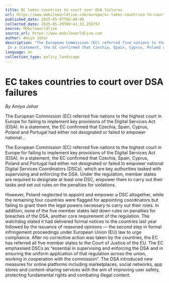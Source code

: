 ```yaml
---
title: EC takes countries to court over DSA failures
url: https://www.mobileworldlive.com/europe/ec-takes-countries-to-court-over-dsa-failures/
published_date: 2025-05-07T00:00:00
collected_date: 2025-05-29T09:41:32.255757
source: Mobileworldlive
source_url: https://www.mobileworldlive.com
author: Amiya Johar
description: "The European Commission (EC) referred five nations to the highest court in Europe for failing to implement key provisions of the Digital Services Act (DSA). 
 In a statement, the EC confirmed that Czechia, Spain, Cyprus, Poland and Portugal had either not designated or failed to empower national..."
language: en
collection_type: policy_landscape
---
```


# EC takes countries to court over DSA failures

*By Amiya Johar*

The European Commission (EC) referred five nations to the highest court in Europe for failing to implement key provisions of the Digital Services Act (DSA). 
 In a statement, the EC confirmed that Czechia, Spain, Cyprus, Poland and Portugal had either not designated or failed to empower national...

The European Commission (EC) referred five nations to the highest court in Europe for failing to implement key provisions of the Digital Services Act (DSA). 
 In a statement, the EC confirmed that Czechia, Spain, Cyprus, Poland and Portugal had either not designated or failed to empower national Digital Services Coordinators (DSCs), which are key authorities tasked with supervising and enforcing the DSA. 
 Under the regulation, member states are required to designate at least one DSC, empower them to carry out their tasks and set out rules on the penalties for violations.
 
 However, Poland neglected to appoint and empower a DSC altogether, while the remaining four countries were flagged for appointing coordinators but failing to grant them the legal powers necessary to carry out their roles. In addition, none of the five member states laid down rules on penalties for breaches of the DSA, another core requirement of the regulation. 
 The watchdog stated it had delivered formal notices to the countries last year followed by the issuance of reasoned opinions –– the second step in formal infringement proceedings under European Union (EU) law to urge compliance. After no corrective action was taken by the countries, the EC has referred all five member states to the Court of Justice of the EU. 
 The EC emphasised DSCs as “essential in supervising and enforcing the DSA and in ensuring the uniform application of that regulation across the union, working in cooperation with the commission”. 
 The DSA introduced new measures for online platforms including marketplaces, social networks, app stores and content-sharing services with the aim of improving user safety, protecting fundamental rights and combating illegal content.